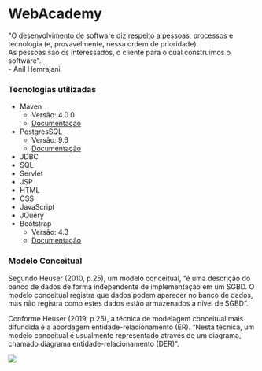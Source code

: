 # WebAcademy

<p>
  "O desenvolvimento de software diz respeito a pessoas, processos e tecnologia (e, provavelmente, nessa ordem de prioridade). 
  <br />As pessoas são os interessados, o cliente para o qual construímos o software".<br />
  - Anil Hemrajani
</p>
<h3>Tecnologias utilizadas</h3>
<ul>
  <li>Maven
    <ul>
      <li>Versão: 4.0.0</li>
      <li> <a href="http://maven.apache.org/" target="_blank">Documentação</a> </li>
    </ul>
  </li>
  <li>PostgresSQL
    <ul>
      <li>Versão: 9.6</li>
      <li> <a href="https://getbootstrap.com/docs/4.3/getting-started/introduction/" target="_blank">Documentação</a> </li>
    </ul>
  </li>
  <li>JDBC</li>
  <li>SQL</li>
  <li>Servlet</li>
  <li>JSP</li>
  <li>HTML</li>
  <li>CSS</li>
  <li>JavaScript</li>
  <li>JQuery</li>
  <li>Bootstrap
    <ul>
      <li>Versão: 4.3</li>
      <li> <a href="https://www.postgresql.org/docs/9.6/index.html" target="_blank">Documentação</a> </li>
    </ul>
  </li>
</ul>

<h3>Modelo Conceitual</h3>
<p>
Segundo Heuser (2010, p.25), um modelo conceitual, “é uma descrição do banco de dados de forma independente de implementação em um SGBD. O modelo conceitual registra que dados podem aparecer no banco de dados, mas não registra como estes dados estão armazenados a nível de SGBD”. 
</p>
<p>
 Conforme Heuser (2019, p.25), a técnica de modelagem conceitual mais difundida é a abordagem entidade-relacionamento (ER). “Nesta técnica, um modelo conceitual é usualmente representado através de um diagrama, chamado diagrama entidade-relacionamento (DER)”. 
</p>

 <img src="https://user-images.githubusercontent.com/48092812/53636980-aeb0ce00-3c00-11e9-99b3-694e44169a89.png">
